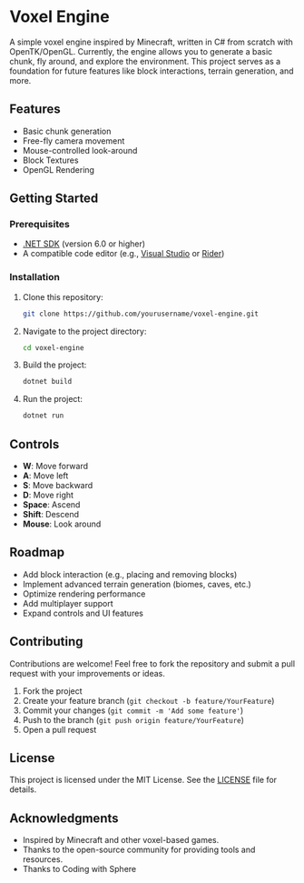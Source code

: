# Voxel Engine

A simple voxel engine inspired by Minecraft, written in C# from scratch with OpenTK/OpenGL. Currently, the engine allows you to generate a basic chunk, fly around, and explore the environment. This project serves as a foundation for future features like block interactions, terrain generation, and more.

## Features

- Basic chunk generation
- Free-fly camera movement
- Mouse-controlled look-around
- Block Textures
- OpenGL Rendering

## Getting Started

### Prerequisites

- [.NET SDK](https://dotnet.microsoft.com/download) (version 6.0 or higher)
- A compatible code editor (e.g., [Visual Studio](https://visualstudio.microsoft.com/) or [Rider](https://www.jetbrains.com/rider/))

### Installation

1. Clone this repository:

   ```bash
   git clone https://github.com/yourusername/voxel-engine.git
   ```

2. Navigate to the project directory:

   ```bash
   cd voxel-engine
   ```

3. Build the project:

   ```bash
   dotnet build
   ```

4. Run the project:

   ```bash
   dotnet run
   ```

## Controls

- **W**: Move forward
- **A**: Move left
- **S**: Move backward
- **D**: Move right
- **Space**: Ascend
- **Shift**: Descend
- **Mouse**: Look around

## Roadmap

- Add block interaction (e.g., placing and removing blocks)
- Implement advanced terrain generation (biomes, caves, etc.)
- Optimize rendering performance
- Add multiplayer support
- Expand controls and UI features

## Contributing

Contributions are welcome! Feel free to fork the repository and submit a pull request with your improvements or ideas.

1. Fork the project
2. Create your feature branch (`git checkout -b feature/YourFeature`)
3. Commit your changes (`git commit -m 'Add some feature'`)
4. Push to the branch (`git push origin feature/YourFeature`)
5. Open a pull request

## License
This project is licensed under the MIT License. See the [LICENSE](LICENSE) file for details.

## Acknowledgments

- Inspired by Minecraft and other voxel-based games.
- Thanks to the open-source community for providing tools and resources.
- Thanks to Coding with Sphere
